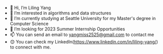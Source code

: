 - 👋 Hi, I’m Liling Yang
- 👀 I’m interested in algorithms and data structures
- 🌱 I’m currently studying at Seattle University for my Master's degree in Computer Science
- 💞️ I’m looking for 2023 Summer Internship Opportunities
- 📫 You can send an email to yangmiss2525@gmail.com to contact me
- 😊 You can check my LinkedIn(https://www.linkedin.com/in/liling-yang/) to connect with me.

<!---
miss1/miss1 is a ✨ special ✨ repository because its `README.md` (this file) appears on your GitHub profile.
You can click the Preview link to take a look at your changes.
--->
